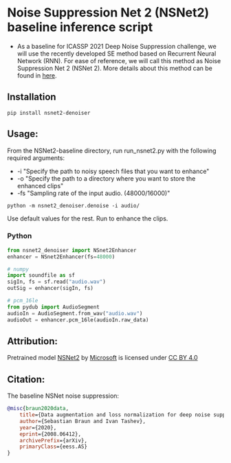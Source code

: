 # Noise Suppression Net 2 (NSNet2) baseline inference script

* As a baseline for ICASSP 2021 Deep Noise Suppression challenge, we will use the recently developed SE method based on Recurrent Neural Network (RNN). For ease of reference, we will call this method as Noise Suppression Net 2 (NSNet 2). More details about this method can be found in [here](https://arxiv.org/abs/2008.06412).


## Installation
`pip install nsnet2-denoiser`

## Usage:
From the NSNet2-baseline directory, run run_nsnet2.py with the following required arguments:
- -i "Specify the path to noisy speech files that you want to enhance"
- -o "Specify the path to a directory where you want to store the enhanced clips"
- -fs "Sampling rate of the input audio. (48000/16000)"

`python -m nsnet2_denoiser.denoise -i audio/`

Use default values for the rest. Run to enhance the clips.

### Python
```python
from nsnet2_denoiser import NSnet2Enhancer
enhancer = NSnet2Enhancer(fs=48000)

# numpy
import soundfile as sf
sigIn, fs = sf.read("audio.wav")
outSig = enhancer(sigIn, fs)

# pcm_16le
from pydub import AudioSegment
audioIn = AudioSegment.from_wav("audio.wav")
audioOut = enhancer.pcm_16le(audioIn.raw_data)
```

## Attribution:
Pretrained model [NSNet2](https://github.com/microsoft/DNS-Challenge/tree/master/NSNet2-baseline) by [Microsoft](https://github.com/microsoft) is licensed under [CC BY 4.0](https://creativecommons.org/licenses/by/4.0/)


## Citation:
The baseline NSNet noise suppression:<br />  
```BibTex
@misc{braun2020data,
    title={Data augmentation and loss normalization for deep noise suppression},
    author={Sebastian Braun and Ivan Tashev},
    year={2020},
    eprint={2008.06412},
    archivePrefix={arXiv},
    primaryClass={eess.AS}
}
```

